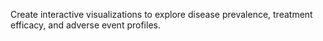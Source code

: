 Create interactive visualizations to explore disease prevalence, treatment efficacy, and adverse event profiles.